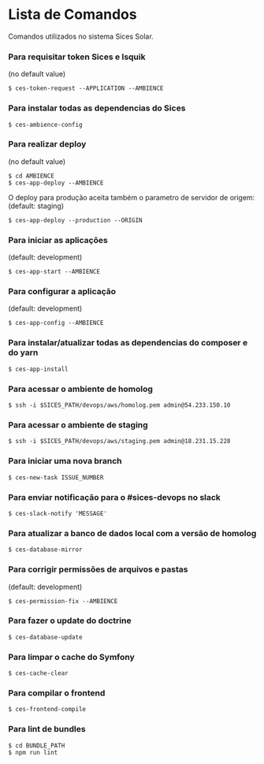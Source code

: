 Lista de Comandos
=================

Comandos utilizados no sistema Sices Solar.

### Para requisitar token Sices e Isquik
(no default value)
```
$ ces-token-request --APPLICATION --AMBIENCE
```

### Para instalar todas as dependencias do Sices
```
$ ces-ambience-config
```

### Para realizar deploy
(no default value)
```
$ cd AMBIENCE
$ ces-app-deploy --AMBIENCE
```
O deploy para produção aceita também o parametro de servidor de origem:
(default: staging)
```
$ ces-app-deploy --production --ORIGIN
```

### Para iniciar as aplicações
(default: development)
```
$ ces-app-start --AMBIENCE
```

### Para configurar a aplicação
(default: development)
```
$ ces-app-config --AMBIENCE
```

### Para instalar/atualizar todas as dependencias do composer e do yarn
```
$ ces-app-install
```

### Para acessar o ambiente de homolog
```
$ ssh -i $SICES_PATH/devops/aws/homolog.pem admin@54.233.150.10
```

### Para acessar o ambiente de staging
```
$ ssh -i $SICES_PATH/devops/aws/staging.pem admin@18.231.15.228
```

### Para iniciar uma nova branch
```
$ ces-new-task ISSUE_NUMBER
```

### Para enviar notificação para o #sices-devops no slack
```
$ ces-slack-notify 'MESSAGE'
```

### Para atualizar a banco de dados local com a versão de homolog
```
$ ces-database-mirror
```

### Para corrigir permissões de arquivos e pastas
(default: development)
```
$ ces-permission-fix --AMBIENCE
```

### Para fazer o update do doctrine
```
$ ces-database-update
```

### Para limpar o cache do Symfony
```
$ ces-cache-clear
```

### Para compilar o frontend
```
$ ces-frontend-compile
```

### Para lint de bundles
```
$ cd BUNDLE_PATH
$ npm run lint
```
